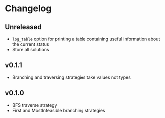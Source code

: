# Changelog

## Unreleased
- `log_table` option for printing a table containing useful information about the current status
- Store all solutions

## v0.1.1
- Branching and traversing strategies take values not types

## v0.1.0
- BFS traverse strategy
- First and MostInfeasible branching strategies